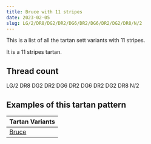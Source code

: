 ```yaml
---
title: Bruce with 11 stripes
date: 2023-02-05
slug: LG/2/DR8/DG2/DR2/DG6/DR2/DG6/DR2/DG2/DR8/N/2
---
```

This is a list of all the tartan sett variants with 11 stripes.

It is a 11 stripes tartan.


## Thread count
LG/2 DR8 DG2 DR2 DG6 DR2 DG6 DR2 DG2 DR8 N/2

## Examples of this tartan pattern

| Tartan Variants |
|---------------|
| [Bruce](/variants/lg/2/dr8/dg2/dr2/dg6/dr2/dg6/dr2/dg2/dr8/n/2-dg11450d-draa0000-lgaaaa00-naaaaaa)||
